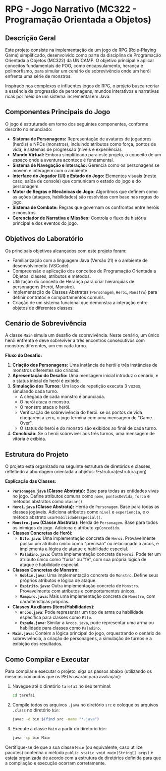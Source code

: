# RPG - Jogo Narrativo (MC322 - Programação Orientada a Objetos)

## Descrição Geral

Este projeto consiste na implementação de um jogo de RPG (Role-Playing Game) simplificado, desenvolvido como parte da disciplina de Programação Orientada a Objetos (MC322) da UNICAMP. O objetivo principal é aplicar conceitos fundamentais de POO, como encapsulamento, herança e polimorfismo, para simular um cenário de sobrevivência onde um herói enfrenta uma série de monstros.

Inspirado nos complexos e influentes jogos de RPG, o projeto busca recriar a essência da progressão de personagens, mundos interativos e narrativas ricas por meio de um sistema incremental em Java.

## Componentes Principais do Jogo

O jogo é estruturado em torno dos seguintes componentes, conforme descrito no enunciado:

*   **Sistema de Personagens:** Representação de avatares de jogadores (heróis) e NPCs (monstros), incluindo atributos como força, pontos de vida, e sistemas de progressão (níveis e experiência).
*   **Mundo Virtual:** Embora simplificado para este projeto, o conceito de um espaço onde a aventura acontece é fundamental.
*   **Sistema de Navegação e Interação:** Gerencia como os personagens se movem e interagem com o ambiente.
*   **Interface do Jogador (UI) e Estado do Jogo:** Elementos visuais (neste caso, saída de console) que comunicam o estado do jogo e do personagem.
*   **Motor de Regras e Mecânicas de Jogo:** Algoritmos que definem como as ações (ataques, habilidades) são resolvidas com base nas regras do jogo.
*   **Sistema de Combate:** Regras que governam os confrontos entre heróis e monstros.
*   **Gerenciador de Narrativa e Missões:** Controla o fluxo da história principal e dos eventos do jogo.

## Objetivos do Laboratório

Os principais objetivos alcançados com este projeto foram:

*   Familiarização com a linguagem Java (Versão 21) e o ambiente de desenvolvimento (VSCode).
*   Compreensão e aplicação dos conceitos de Programação Orientada a Objetos: classes, atributos e métodos.
*   Utilização do conceito de Herança para criar hierarquias de personagens (Herói, Monstro).
*   Implementação de Classes Abstratas (`Personagem`, `Heroi`, `Monstro`) para definir contratos e comportamentos comuns.
*   Criação de um sistema funcional que demonstra a interação entre objetos de diferentes classes.

## Cenário de Sobrevivência

A classe `Main` simula um desafio de sobrevivência. Neste cenário, um único herói enfrenta e deve sobreviver a três encontros consecutivos com monstros diferentes, um em cada turno.

**Fluxo do Desafio:**

1.  **Criação dos Personagens:** Uma instância de herói e três instâncias de monstros diferentes são criadas.
2.  **Apresentação do Desafio:** Uma mensagem inicial introduz o cenário, e o status inicial do herói é exibido.
3.  **Simulação dos Turnos:** Um laço de repetição executa 3 vezes, simulando cada turno.
    *   A chegada de cada monstro é anunciada.
    *   O herói ataca o monstro.
    *   O monstro ataca o herói.
    *   Verificação de sobrevivência do herói: se os pontos de vida chegarem a zero, o jogo termina com uma mensagem de "Game Over".
    *   O status do herói e do monstro são exibidos ao final de cada turno.
4.  **Conclusão:** Se o herói sobreviver aos três turnos, uma mensagem de vitória é exibida.

## Estrutura do Projeto

O projeto está organizado na seguinte estrutura de diretórios e classes, refletindo a abordagem orientada a objetos:
!Estrutura(estrutura.png)

**Explicação das Classes:**

*   **`Personagem.java` (Classe Abstrata):** Base para todas as entidades vivas no jogo. Define atributos comuns como `nome`, `pontosDeVida`, `forca` e métodos abstratos como `atacar()`.
*   **`Heroi.java` (Classe Abstrata):** Herda de `Personagem`. Base para todas as classes jogáveis. Adiciona atributos como `nivel` e `experiencia`, e o método abstrato `usarHabilidadeEspecial()`.
*   **`Monstro.java` (Classe Abstrata):** Herda de `Personagem`. Base para todos os inimigos do jogo. Adiciona o atributo `xpConcedido`.
*   **Classes Concretas de Herói:**
    *   **`Elfo.java`:** Uma implementação concreta de `Heroi`. Provavelmente possui um atributo único como "precisão" ou relacionado a arcos, e implementa a lógica de ataque e habilidade especial.
    *   **`Paladino.java`:** Outra implementação concreta de `Heroi`. Pode ter um atributo único como "fúria" ou "fé", com sua própria lógica de ataque e habilidade especial.
*   **Classes Concretas de Monstro:**
    *   **`Goblin.java`:** Uma implementação concreta de `Monstro`. Define seus próprios atributos e lógica de ataque.
    *   **`Espirito.java`:** Outra implementação concreta de `Monstro`. Provavelmente com atributos e comportamentos únicos.
    *   **`Vampiro.java`:** Mais uma implementação concreta de `Monstro`, com características próprias.
*   **Classes Auxiliares (Itens/Habilidades):**
    *   **`Arcos.java`:** Pode representar um tipo de arma ou habilidade específica para classes como `Elfo`.
    *   **`Espada.java`:** Similar a `Arcos.java`, pode representar uma arma ou habilidade para classes como `Paladino`.
*   **`Main.java`:** Contém a lógica principal do jogo, orquestrando o cenário de sobrevivência, a criação de personagens, a simulação de turnos e a exibição dos resultados.

## Como Compilar e Executar

Para compilar e executar o projeto, siga os passos abaixo (utilizando os mesmos comandos que os PEDs usarão para avaliação):

1.  Navegue até o diretório `tarefa1` no seu terminal:
    ```bash
    cd tarefa1
    ```
2.  Compile todos os arquivos `.java` no diretório `src` e coloque os arquivos `.class` no diretório `bin`:
    ```bash
    javac -d bin $(find src -name "*.java")
    ```
3.  Execute a classe `Main` a partir do diretório `bin`:
    ```bash
    java -cp bin Main
    ```

Certifique-se de que a sua classe `Main` (ou equivalente, caso utilize pacotes) contenha o método `public static void main(String[] args)` e esteja organizada de acordo com a estrutura de diretórios definida para que a compilação e execução ocorram corretamente.

